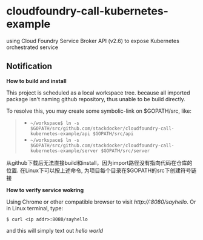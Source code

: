 # cloudfoundry-call-kubernetes-example
using Cloud Foundry Service Broker API (v2.6) to expose Kubernetes orchestrated service

## Notification

__How to build and install__

This project is scheduled as a local workspace tree. because all imported package isn't naming github repository, thus 
unable to be build directly.

To resolve this, you may create some symbolic-link on $GOPATH/src, like:

>* `~/workspace$ ln -s $GOPATH/src/github.com/stackdocker/cloudfoundry-call-kubernetes-example/api $GOPATH/src/api`
>* `~/workspace$ ln -s $GOPATH/src/github.com/stackdocker/cloudfoundry-call-kubernetes-example/server $GOPATH/src/server`

从github下载后无法直接build和install，因为import路径没有指向代码在仓库的位置. 
在Linux下可以按上述命令, 为项目每个目录在$GOPATH的src下创建符号链接

__How to verify service wokring__

Using Chrome or other compatible browser to visit _http://<ip addr>:8080/sayhello_. Or in Linux terminal, type:

    $ curl <ip addr>:8080/sayhello
    
and this will simply text out _hello world_